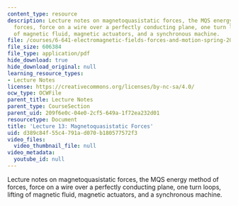 ```yaml
---
content_type: resource
description: Lecture notes on magnetoquasistatic forces, the MQS energy method of
  forces, force on a wire over a perfectly conducting plane, one turn loops, lifting
  of magnetic fluid, magnetic actuators, and a synchronous machine.
file: /courses/6-641-electromagnetic-fields-forces-and-motion-spring-2005/d389c84f55c4791ad070b180577572f3_lecture13.pdf
file_size: 606384
file_type: application/pdf
hide_download: true
hide_download_original: null
learning_resource_types:
- Lecture Notes
license: https://creativecommons.org/licenses/by-nc-sa/4.0/
ocw_type: OCWFile
parent_title: Lecture Notes
parent_type: CourseSection
parent_uid: 209f6e0c-04e0-2cf5-649a-1f72ea232d01
resourcetype: Document
title: 'Lecture 13: Magnetoquasistatic Forces'
uid: d389c84f-55c4-791a-d070-b180577572f3
video_files:
  video_thumbnail_file: null
video_metadata:
  youtube_id: null
---
```

Lecture notes on magnetoquasistatic forces, the MQS energy method of forces, force on a wire over a perfectly conducting plane, one turn loops, lifting of magnetic fluid, magnetic actuators, and a synchronous machine.